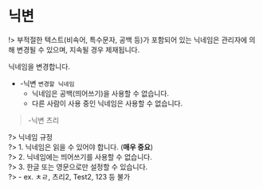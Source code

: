 # 닉변

!> 부적절한 텍스트(비속어, 특수문자, 공백 등)가 포함되어 있는 닉네임은 관리자에 의해 변경될 수 있으며, 지속될 경우 제재됩니다.

닉네임을 변경합니다.

- -닉변 `변경할 닉네임`
  - 닉네임은 공백(띄어쓰기)을 사용할 수 없습니다.
  - 다른 사람이 사용 중인 닉네임은 사용할 수 없습니다.

> -닉변 츠리

?> 닉네임 규정 \
?> 1. 닉네임은 읽을 수 있어야 합니다. (**매우 중요**) \
?> 2. 닉네임에는 띄어쓰기를 사용할 수 없습니다. \
?> 3. 한글 또는 영문으로만 설정할 수 있습니다. \
?>   - ex. ㅊㄹ, 츠리2, Test2, 123 등 불가
